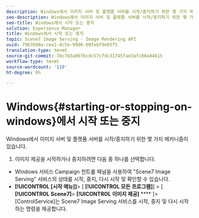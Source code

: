 ```yaml
---
description: Windows에서 이미지 서버 및 플랫폼 서버를 시작/중지하기 위한 몇 가지 메커니즘이 있습니다.
seo-description: Windows에서 이미지 서버 및 플랫폼 서버를 시작/중지하기 위한 몇 가지 메커니즘이 있습니다.
seo-title: Windows에서 시작 또는 중지
solution: Experience Manager
title: Windows에서 시작 또는 중지
topic: Scene7 Image Serving - Image Rendering API
uuid: 79b7690a-cea1-4c5e-99d6-60febf0e85f5
translation-type: tm+mt
source-git-commit: 7bc7b3a86fbcdc57cfdc31745fae3afc06e44b15
workflow-type: tm+mt
source-wordcount: '110'
ht-degree: 0%

---
```



# Windows{#starting-or-stopping-on-windows}에서 시작 또는 중지

Windows에서 이미지 서버 및 플랫폼 서버를 시작/중지하기 위한 몇 가지 메커니즘이 있습니다.

1. 이미지 제공을 시작하거나 중지하려면 다음 중 하나를 선택합니다.

* Windows 서비스 Campaign 컨트롤 패널을 사용하여 &quot;Scene7 Image Serving&quot; 서비스의 상태를 시작, 중지, 다시 시작 및 확인할 수 있습니다.
* **[!UICONTROL [시작 메뉴]]**> [ **[!UICONTROL 모든 프로그램]**] > [ **[!UICONTROL Scene7]**>  **[!UICONTROL 이미지 제공]**  **** ]> [ControlService]는 Scene7 Image Serving 서비스를 시작, 중지 및 다시 시작하는 명령을 제공합니다.

